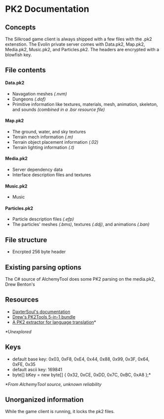 # PK2 Documentation

## Concepts

The Silkroad game client is always shipped with a few files with the .pk2 extenstion.
The Evolin private server comes with Data.pk2, Map.pk2, Media.pk2, Music.pk2, and Particles.pk2.
The headers are encrypted with a blowfish key.

## File contents

#### Data.pk2

- Navagation meshes _(.nvm)_
- Dungeons _(.dof)_
- Primitive information like textures, materials, mesh, animation, skeleton, and sounds _(combined in a .bsr resource file)_

#### Map.pk2

- The ground, water, and sky textures
- Terrain mech information _(.m)_
- Terrain object placement information _(.02)_
- Terrain lighting information _(.t)_
 
#### Media.pk2

- Server dependency data
- Interface description files and textures

#### Music.pk2

- Music

#### Particles.pk2

- Particle description files _(.efp)_
- The particles' meshes _(.bms)_, textures _(.ddj)_, and animations _(.ban)_

## File structure

- Encrpted 256 byte header

## Existing parsing options

The C# source of AlchemyTool does some PK2 parsing on the media.pk2, Drew Benton's

## Resources

- [DaxterSoul's documentation](https://github.com/DummkopfOfHachtenduden/SilkroadDoc/wiki/JMXPACK)
- [Drew's PK2Tools 5-in-1 bundle](https://www.elitepvpers.com/forum/sro-hacks-bots-cheats-exploits/690658-pk2tools-5-1-bundle.html)
- [A PK2 extractor for language translation](https://www.elitepvpers.com/forum/sro-hacks-bots-cheats-exploits/364929-all-sro-pk2-extractor-english-patch-russian-chinese-korean-english.html)*

_*Unexplored_

## Keys

- default base key: 0x03, 0xF8, 0xE4, 0x44, 0x88, 0x99, 0x3F, 0x64, 0xFE, 0x35
- default ascii key: 169841
- byte[] bKey = new byte[] { 0x32, 0xCE, 0xDD, 0x7C, 0xBC, 0xA8 };*

_*From AlchemyTool source, unknown reliability_

## Unorganized information

While the game client is running, it locks the pk2 files.